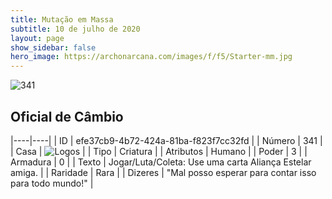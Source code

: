 ```yaml
---
title: Mutação em Massa
subtitle: 10 de julho de 2020
layout: page
show_sidebar: false
hero_image: https://archonarcana.com/images/f/f5/Starter-mm.jpg
---
```


![341](https://cdn.keyforgegame.com/media/card_front/pt/479_341_6P8354W6JF5Q_pt.png)

## Oficial de Câmbio

|----|----|
| ID | efe37cb9-4b72-424a-81ba-f823f7cc32fd |
| Número | 341 |
| Casa | ![Logos](https://archonarcana.com/images/thumb/c/ce/Logos.png/22px-Logos.png "Logos") |
| Tipo | Criatura |
| Atributos | Humano |
| Poder | 3 |
| Armadura | 0 |
| Texto | Jogar/Luta/Coleta: Use uma carta Aliança Estelar amiga. |
| Raridade | Rara |
| Dizeres | "Mal posso esperar para contar isso  para todo mundo!" |
